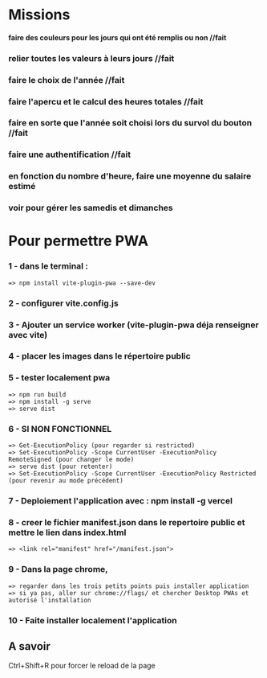 # Missions

#### faire des couleurs pour les jours qui ont été remplis ou non //fait
### relier toutes les valeurs à leurs jours  //fait
### faire le choix de l'année    //fait
### faire l'apercu et le calcul des heures totales   //fait
### faire en sorte que l'année soit choisi lors du survol du bouton  //fait
### faire une authentification //fait

### en fonction du nombre d'heure, faire une moyenne du salaire estimé
### voir pour gérer les samedis et dimanches

# Pour permettre PWA

### 1 - dans le terminal : 
    => npm install vite-plugin-pwa --save-dev   
### 2 - configurer vite.config.js
### 3 - Ajouter un service worker (vite-plugin-pwa déja renseigner avec vite)
### 4 - placer les images dans le répertoire public
### 5 - tester localement pwa
    => npm run build
    => npm install -g serve
    => serve dist
### 6 - SI NON FONCTIONNEL
    => Get-ExecutionPolicy (pour regarder si restricted)
    => Set-ExecutionPolicy -Scope CurrentUser -ExecutionPolicy RemoteSigned (pour changer le mode)
    => serve dist (pour retenter)
    => Set-ExecutionPolicy -Scope CurrentUser -ExecutionPolicy Restricted (pour revenir au mode précédent)
### 7 - Deploiement l'application avec : npm install -g vercel
### 8 - creer le fichier manifest.json dans le repertoire public et mettre le lien dans index.html
    => <link rel="manifest" href="/manifest.json">
### 9 - Dans la page chrome, 
    => regarder dans les trois petits points puis installer application
    => si ya pas, aller sur chrome://flags/ et chercher Desktop PWAs et autorisé l'installation
### 10 - Faite installer localement l'application


## A savoir

Ctrl+Shift+R pour forcer le reload de la page